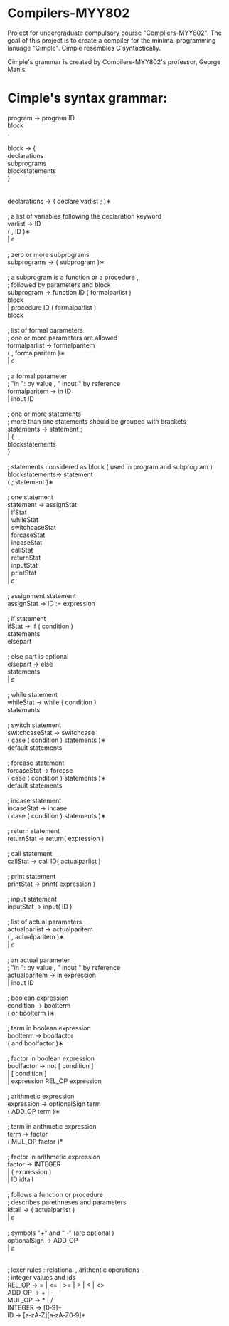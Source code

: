 # Compilers-MYY802

Project for undergraduate compulsory course "Compliers-MYY802". 
The goal of this project is to create a compiler for the minimal programming lanuage "Cimple".
Cimple resembles C syntactically. 

Cimple's grammar is created by Compilers-MYY802's professor, George Manis.
 
# Cimple's syntax grammar:

program → program ID   <br>
block   <br>
.   <br>
  <br>
block → {   <br>
declarations   <br>
subprograms   <br>
blockstatements   <br>
}   <br>
  <br>
  <br>
declarations → ( declare varlist ; )∗   <br>
  <br>
;   a list of variables following the declaration keyword   <br>
varlist → ID   <br>
( , ID )∗   <br>
| 𝜀   <br>
  <br>
;   zero or more subprograms   <br>
subprograms → ( subprogram )∗   <br>
  <br>
;   a subprogram is a function or a procedure ,   <br>
;   followed by parameters and block   <br>
subprogram → function ID ( formalparlist )   <br>
block   <br>
| procedure ID ( formalparlist )   <br>
block   <br>
  <br>
;   list of formal parameters   <br>
;   one or more parameters are allowed   <br>
formalparlist → formalparitem   <br>
( , formalparitem )∗   <br>
| 𝜀   <br>
  <br>
;   a formal parameter   <br>
;   "in ": by value , " inout " by reference   <br>
formalparitem → in ID   <br>
| inout ID   <br>
  <br>
;   one or more statements   <br>
;   more than one statements should be grouped with brackets   <br>
statements → statement ;   <br>
| {   <br>
blockstatements   <br>
}   <br>
  <br>
;   statements considered as block ( used in program and subprogram )   <br>
blockstatements→ statement   <br>
( ; statement )∗   <br>
  <br>
;   one statement   <br>
statement → assignStat   <br>
| ifStat   <br>
| whileStat   <br>
| switchcaseStat   <br>
| forcaseStat   <br>
| incaseStat   <br>
| callStat   <br>
| returnStat   <br>
| inputStat   <br>
| printStat   <br>
| 𝜀   <br>
  <br>
;   assignment statement   <br>
assignStat → ID := expression   <br>
  <br>
;   if statement   <br>
ifStat → if ( condition )   <br>
statements   <br>
elsepart   <br>
  <br>
;   else part is optional   <br>
elsepart → else   <br>
statements   <br>
| 𝜀   <br>
  <br>
;   while statement   <br>
whileStat → while ( condition )   <br>
statements   <br>
  <br>
;   switch statement   <br>
switchcaseStat → switchcase   <br>
( case ( condition ) statements )∗   <br>
default statements   <br>
  <br>
;   forcase statement   <br>
forcaseStat → forcase   <br>
( case ( condition ) statements )∗   <br>
default statements   <br>
  <br>
;   incase statement   <br>
incaseStat → incase   <br>
( case ( condition ) statements )∗   <br>
  <br>
;   return statement   <br>
returnStat → return( expression )   <br>
  <br>
;   call statement   <br>
callStat → call ID( actualparlist )   <br>
  <br>
;   print statement   <br>
printStat → print( expression )   <br>
  <br>
;   input statement   <br>
inputStat → input( ID )   <br>
  <br>
;   list of actual parameters   <br>
actualparlist → actualparitem   <br>
( , actualparitem )∗   <br>
| 𝜀   <br>
  <br>
;   an actual parameter   <br>
;   "in ": by value , " inout " by reference   <br>
actualparitem → in expression   <br>
| inout ID   <br>
  <br>
;   boolean expression   <br>
condition → boolterm   <br>
( or boolterm )∗   <br>
  <br>
;   term in boolean expression   <br>
boolterm → boolfactor   <br>
( and boolfactor )∗   <br>
  <br>
;   factor in boolean expression   <br>
boolfactor → not [ condition ]   <br>
| [ condition ]   <br>
| expression REL_OP expression   <br>
  <br>
;   arithmetic expression   <br>
expression → optionalSign term   <br>
( ADD_OP term )∗   <br>
  <br>
;   term in arithmetic expression   <br>
term → factor   <br>
( MUL_OP factor )*   <br>
  <br>
;   factor in arithmetic expression   <br>
factor → INTEGER   <br>
| ( expression )   <br>
| ID idtail   <br>
  <br>
;   follows a function or procedure   <br>
;   describes parethneses and parameters   <br>
idtail → ( actualparlist )   <br>
| 𝜀   <br>
  <br>
;   symbols "+" and " ‐" (are optional )   <br>
optionalSign → ADD_OP   <br>
| 𝜀   <br>
  <br>

;   lexer rules : relational , arithentic operations ,   <br>
;   integer values and ids   <br>
REL_OP → = | <= | >= | > | < | <>   <br>
ADD_OP → + | ‐   <br>
MUL_OP → * | /   <br>
INTEGER → [0‐9]+   <br>
ID → [a‐zA‐Z][a‐zA‐Z0‐9]*   <br>
  <br>



